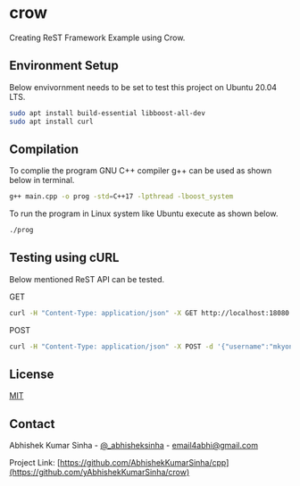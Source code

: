 # crow
Creating ReST Framework Example using Crow.

## Environment Setup
Below envivornment needs to be set to test this project on Ubuntu 20.04 LTS.

```bash
sudo apt install build-essential libboost-all-dev
sudo apt install curl
```

## Compilation

To complie the program GNU C++ compiler g++ can be used as shown below in terminal.

```bash
g++ main.cpp -o prog -std=C++17 -lpthread -lboost_system
```
To run the program in Linux system like Ubuntu execute as shown below.

```bash
./prog
```

## Testing using cURL
Below mentioned ReST API can be tested.

GET
```bash
curl -H "Content-Type: application/json" -X GET http://localhost:18080
```

POST
```bash
curl -H "Content-Type: application/json" -X POST -d '{"username":"mkyong","password":"abc"}' http://localhost:18080/signup
```

## License
[MIT](https://choosealicense.com/licenses/mit/)

<!-- CONTACT -->
## Contact

Abhishek Kumar Sinha - [@_abhisheksinha](https://twitter.com/_abhisheksinha) - email4abhi@gmail.com

Project Link: [https://github.com/AbhishekKumarSinha/cpp](https://github.com/yAbhishekKumarSinha/crow)
